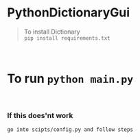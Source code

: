 # PythonDictionaryGui


> To install Dictionary<br>
```pip install requirements.txt```
<br>

# To run ```python main.py```

<br>
<h3>If this does'nt work</h3>
  
  ```go into scipts/config.py and follow steps```
